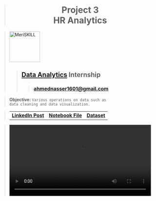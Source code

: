 > <h1 align="center">Project 3<br><b>HR Analytics</b></h1>

> <a href="https://www.meriskill.com"><img alt="MeriSKILL" height=100 src="https://github-production-user-asset-6210df.s3.amazonaws.com/60184582/269013393-8e3ddb47-1ede-4cd0-ada1-2a42ece3be46.gif"/></a>
>> ## **[Data Analytics](https://github.com/AhmedNasser1601/Data-Analytics) Internship**
>>> ### **[ahmednasser1601@gmail.com](mailto:ahmednasser1601@gmail.com)**

> **Objective:** <code>Various operations on data such as data cleaning and data visualization.</code>

> <table align="center"><tr><td><a href="https://www.linkedin.com/posts/ahmednasser1601_data-analytics-activity-7109300037611851776-QQM1?utm_source=share&utm_medium=member_desktop"><b>LinkedIn Post</b></a></td><td><a href="HR-Analytics.ipynb"><b>Notebook File</b></a></td><td><a href="HR-Employee-Attrition.csv"><b>Dataset</b></a></td></tr></table>

> <a href="https://github.com/AhmedNasser1601/Data-Analytics/assets/60184582/81e01500-8dcf-4ee6-9d25-d892568c3c80"><video width="100%" controls="" autoplay="" name="media"><source src="https://github-production-user-asset-6210df.s3.amazonaws.com/60184582/268526546-81e01500-8dcf-4ee6-9d25-d892568c3c80.mp4" type="video/mp4"></video></a>
